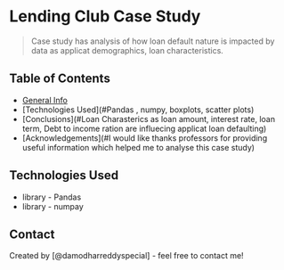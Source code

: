 # Lending Club Case Study
> Case study has analysis of how loan default nature is impacted by data as applicat demographics, loan characteristics.


## Table of Contents
* [General Info](#general-information)
* [Technologies Used](#Pandas , numpy, boxplots, scatter plots)
* [Conclusions](#Loan Charasterics as loan amount, interest rate, loan term, Debt to income ration are influecing applicat loan defaulting)
* [Acknowledgements](#I would like thanks professors for providing useful information which helped me to analyse this case study)




## Technologies Used
- library - Pandas
- library - numpay



## Contact
Created by [@damodharreddyspecial] - feel free to contact me!


<!-- Optional -->
<!-- ## License -->
<!-- This project is open source and available under the [... License](). -->

<!-- You don't have to include all sections - just the one's relevant to your project -->